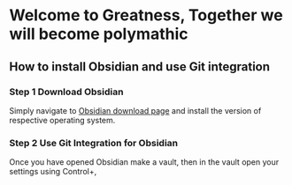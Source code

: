 # Welcome to Greatness, Together we will become polymathic

## How to install Obsidian and use Git integration
### Step 1 Download Obsidian
Simply navigate to [Obsidian download page](https://obsidian.md/download) and install the version of respective operating system.
### Step 2 Use Git Integration for Obsidian
Once you have opened Obsidian make a vault, then in the vault open your settings using Control+,